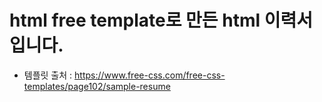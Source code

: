 # html free template로 만든 html 이력서입니다.
- 템플릿 출처 : https://www.free-css.com/free-css-templates/page102/sample-resume
